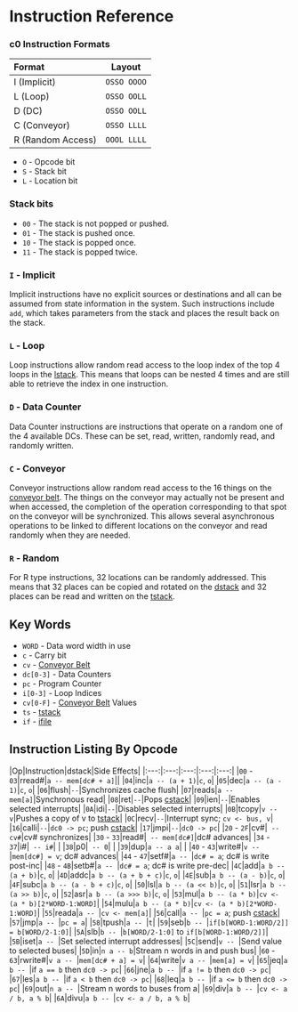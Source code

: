 # Instruction Reference

### c0 Instruction Formats

| Format | Layout |
|:------ |:------:|
|I (Implicit)|`OSSO OOOO`|
|L (Loop)|`OSSO OOLL`|
|D (DC)|`OSSO OOLL`|
|C (Conveyor)|`OSSO LLLL`|
|R (Random Access)|`OOOL LLLL`|

 - `O` - Opcode bit
 - `S` - Stack bit
 - `L` - Location bit

### Stack bits
- `00` - The stack is not popped or pushed.
- `01` - The stack is pushed once.
- `10` - The stack is popped once.
- `11` - The stack is popped twice.

### `I` - Implicit
Implicit instructions have no explicit sources or destinations and all can be assumed from state information in the system. Such instructions include `add`, which takes parameters from the stack and places the result back on the stack.

### `L` - Loop
Loop instructions allow random read access to the loop index of the top 4 loops in the [lstack](architecture/lstack.md). This means that loops can be nested 4 times and are still able to retrieve the index in one instruction.

### `D` - Data Counter
Data Counter instructions are instructions that operate on a random one of the 4 available DCs. These can be set, read, written, randomly read, and randomly written.

### `C` - Conveyor
Conveyor instructions allow random read access to the 16 things on the [conveyor belt](architecture/conveyor.md). The things on the conveyor may actually not be present and when accessed, the completion of the operation corresponding to that spot on the conveyor will be synchronized. This allows several asynchronous operations to be linked to different locations on the conveyor and read randomly when they are needed.

### `R` - Random
For R type instructions, 32 locations can be randomly addressed. This means that 32 places can be copied and rotated on the [dstack](architecture/dstack.md) and 32 places can be read and written on the [tstack](architecture/tstack.md).

## Key Words
- `WORD` - Data word width in use
- `c` - Carry bit
- `cv` - [Conveyor Belt](architecture/conveyor.md)
- `dc[0-3]` - Data Counters
- `pc` - Program Counter
- `i[0-3]` - Loop Indices
- `cv[0-F]` - [Conveyor Belt](architecture/conveyor.md) Values
- `ts` - [tstack](architecture/tstack.md)
- `if` - [ifile](architecture/ifile.md)

## Instruction Listing By Opcode

|Op|Instruction|dstack|Side Effects|
|:---:|:---:|:---:|:---:|:---:|
|`00` - `03`|rread#|`a -- mem[dc# + a]`||
|`04`|inc|`a -- (a + 1)`|`c`, `o`|
|`05`|dec|`a -- (a - 1)`|`c`, `o`|
|`06`|flush|` -- `|Synchronizes cache flush|
|`07`|reads|`a -- mem[a]`|Synchronous read|
|`08`|ret|` -- `|Pops [cstack](architecture/cstack.md)|
|`09`|ien|` -- `|Enables selected interrupts|
|`0A`|idi|` -- `|Disables selected interrupts|
|`0B`|tcopy|`v -- v`|Pushes a copy of v to [tstack](architecture/tstack.md)|
|`0C`|recv|` -- `|Interrupt sync; `cv <- bus, v`|
|`16`|calli|` -- `|`dc0 -> pc`; push [cstack](architecture/cstack.md)|
|`17`|jmpi|` -- `|`dc0 -> pc`|
|`20` - `2F`|cv#|` -- cv#`|cv# synchronizes|
|`30` - `33`|read#|` -- mem[dc#]`|dc# advances|
|`34` - `37`|i#|` -- i#`| |
|`38`|p0|` -- 0`| |
|`39`|dup|`a -- a a`| |
|`40` - `43`|write#|`v -- `|`mem[dc#] = v`; dc# advances|
|`44` - `47`|setf#|`a -- `|`dc# = a`; dc# is write post-inc|
|`48` - `4B`|setb#|`a -- `|`dc# = a`; dc# is write pre-dec|
|`4C`|add|`a b -- (a + b)`|`c`, `o`|
|`4D`|addc|`a b -- (a + b + c)`|`c`, `o`|
|`4E`|sub|`a b -- (a - b)`|`c`, `o`|
|`4F`|subc|`a b -- (a - b + c)`|`c`, `o`|
|`50`|lsl|`a b -- (a << b)`|`c`, `o`|
|`51`|lsr|`a b -- (a >> b)`|`c`, `o`|
|`52`|asr|`a b -- (a >>> b)`|`c`, `o`|
|`53`|mul|`a b -- (a * b)`|`cv <- (a * b)[2*WORD-1:WORD]`|
|`54`|mulu|`a b -- (a * b)`|`cv <- (a * b)[2*WORD-1:WORD]`|
|`55`|reada|`a -- `|`cv <- mem[a]`|
|`56`|call|`a -- `|`pc = a`; push [cstack](architecture/cstack.md)|
|`57`|jmp|`a -- `|`pc = a`|
|`58`|tpush|`a -- `|`t`|
|`59`|seb|`b -- `|`if[b[WORD-1:WORD/2]] = b[WORD/2-1:0]`|
|`5A`|slb|`b -- `|`b[WORD/2-1:0]` to `if[b[WORD-1:WORD/2]]`|
|`5B`|iset|`a -- `|Set selected interrupt addresses|
|`5C`|send|`v -- `|Send value to selected buses|
|`5D`|in|`n a -- b`|Stream n words in and push bus|
|`60` - `63`|rwrite#|`v a -- `|`mem[dc# + a] = v`|
|`64`|write|`v a -- `|`mem[a] = v`|
|`65`|jeq|`a b -- `|if `a == b` then `dc0 -> pc`|
|`66`|jne|`a b -- `|if `a != b` then `dc0 -> pc`|
|`67`|les|`a b -- `|if `a < b` then `dc0 -> pc`|
|`68`|leq|`a b -- `|if `a <= b` then `dc0 -> pc`|
|`69`|out|`n a -- `|Stream n words to buses from a|
|`69`|div|`a b -- `|`cv <- a / b, a % b`|
|`6A`|divu|`a b -- `|`cv <- a / b, a % b`|
